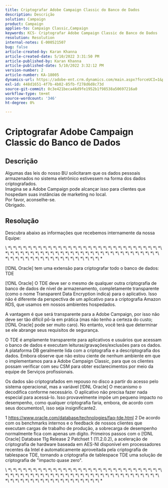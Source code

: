 ```yaml
---
title: Criptografar Adobe Campaign Classic do Banco de Dados
description: Descrição
solution: Campaign
product: Campaign
applies-to: Campaign Classic,Campaign
keywords: KCS- Criptografar Adobe Campaign Classic de Banco de Dados
resolution: Resolution
internal-notes: E-000521507
bug: false
article-created-by: Karan Khanna
article-created-date: 5/10/2022 3:31:50 PM
article-published-by: Karan Khanna
article-published-date: 5/10/2022 3:32:12 PM
version-number: 2
article-number: KA-18005
dynamics-url: https://adobe-ent.crm.dynamics.com/main.aspx?forceUCI=1&pagetype=entityrecord&etn=knowledgearticle&id=3bde304a-76d0-ec11-a7b5-00224809c556
exl-id: 448d1651-4f7b-4b02-85fb-f278d6d8c73d
source-git-commit: 0c3e421beca46d9fe1952b1f98538a50697216a0
workflow-type: tm+mt
source-wordcount: '346'
ht-degree: 0%

---
```


# Criptografar Adobe Campaign Classic do Banco de Dados

## Descrição

Algumas das leis do nosso BU solicitaram que os dados pessoais armazenados no sistema eletrônico estivessem na forma dos dados criptografados.
<br>Imagina se a Adobe Campaign pode alcançar isso para clientes que hospedam suas instâncias de marketing no local.
<br>Por favor, aconselhe-se.
<br>Obrigado.

## Resolução


Descubra abaixo as informações que recebemos internamente da nossa Equipe:

\ *\ *\ *\ *\ *\ *\ *\ *\ *\ *\ *\ *\ *\ *\ *\ *\ *\ *\ *\ *\ *\ *\ *\ *\ *\ *\ *\ *\ *\ *\ *\ *\ *\ *\ *\ *\ *\ *\ *\ *\ *\ *\ *\ *\ *\ *\ *\ *\ *\ *\ *\ *\ *\ *\ *\ *\ *\ *\ *\ *\ *\ *\ *\ *\ *\ *\ *\ *\ *\ *\ *\ *\ *\ *\ *\ *\ *\ *\ *\ *\ *\ *

[!DNL Oracle] tem uma extensão para criptografar todo o banco de dados: TDE

[!DNL Oracle] O TDE deve ser o mesmo de qualquer outra criptografia de banco de dados de nível de armazenamento, completamente transparente (como o nome Transparent Data Encryption indica) para o aplicativo. Isso não é diferente da perspectiva de um aplicativo para a criptografia Amazon RDS, que usamos em nossos ambientes hospedados.

A vantagem é que será transparente para a Adobe Campaign, por isso não deve ser tão difícil pô-la em prática (mas não tenho a certeza do custo; [!DNL Oracle] pode ser muito caro). No entanto, você terá que determinar se ele abrange seus requisitos de segurança.

O TDE é amplamente transparente para aplicativos e usuários que acessam o banco de dados e executam leituras/gravações/exclusões para os dados. A plataforma DB geralmente lida com a criptografia e a descriptografia dos dados. Embora observe que não estou ciente de nenhum ambiente em que o implementamos para a Adobe Campaign Classic, para que os clientes possam verificar com seu CSM para obter esclarecimentos por meio da equipe de Serviços profissionais.

Os dados são criptografados em repouso no disco a partir do acesso pelo sistema operacional, mas a variável [!DNL Oracle] O mecanismo o decodifica conforme necessário. O aplicativo não precisa fazer nada especial para acessá-lo. Isso provavelmente impõe um pequeno impacto no desempenho, como qualquer criptografia faria, embora, de acordo com seus documentos1, isso seja insignificante2.

1 https://www.oracle.com/database/technologies/faq-tde.html 2 De acordo com os benchmarks internos e o feedback de nossos clientes que executam cargas de trabalho de produção, a sobrecarga de desempenho normalmente fica com apenas um dígito. Primeiros passos com o [!DNL Oracle] Database 11g Release 2 Patchset 1 (11.2.0.2), a aceleração de criptografia de hardware baseada em AES-NI disponível em processadores recentes da Intel é automaticamente aproveitada pela criptografia de tablespace TDE, tornando a criptografia de tablespace TDE uma solução de criptografia de &quot;impacto quase zero&quot;.

\ *\ *\ *\ *\ *\ *\ *\ *\ *\ *\ *\ *\ *\ *\ *\ *\ *\ *\ *\ *\ *\ *\ *\ *\ *\ *\ *\ *\ *\ *\ *\ *\ *\ *\ *\ *\ *\ *\ *\ *\ *\ *\ *\ *\ *\ *\ *\ *\ *\ *\ *\ *\ *\ *\ *\ *\ *\ *\ *\ *\ *\ *\ *\ *\ *\ *\ *\ *\ *\ *\ *\ *\ *\ *\ *\ *\ *\ *\ *\ *\ *\ *
